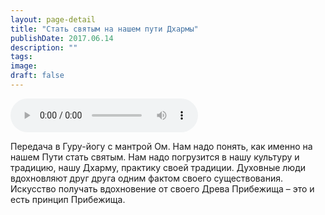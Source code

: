 ```yaml
---
layout: page-detail
title: "Стать святым на нашем пути Дхармы"
publishDate: 2017.06.14
description: ""
tags:
image:
draft: false
---
```


<audio title="2017.06.14 - Стать святым на нашем пути Дхармы.mp3" src="/upload/iblock/1ae/1ae45c5565024bea879f2cae120fea1b.mp3" controls=""></audio>

 Передача в Гуру-йогу с мантрой Ом. Нам надо понять, как именно на нашем Пути стать святым. Нам надо погрузится в нашу культуру и традицию, нашу Дхарму, практику своей традиции. Духовные люди вдохновляют друг друга одним фактом своего существования. Искусство получать вдохновение от своего Древа Прибежища – это и есть принцип Прибежища. 

  
